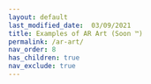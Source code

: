 ```yaml
---
layout: default
last_modified_date:  03/09/2021
title: Examples of AR Art (Soon ™)
permalink: /ar-art/
nav_order: 8
has_children: true
nav_exclude: true
---
```


